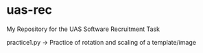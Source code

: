 # uas-rec
My Repository for the UAS Software Recruitment Task

practice1.py -> Practice of rotation and scaling of a template/image
